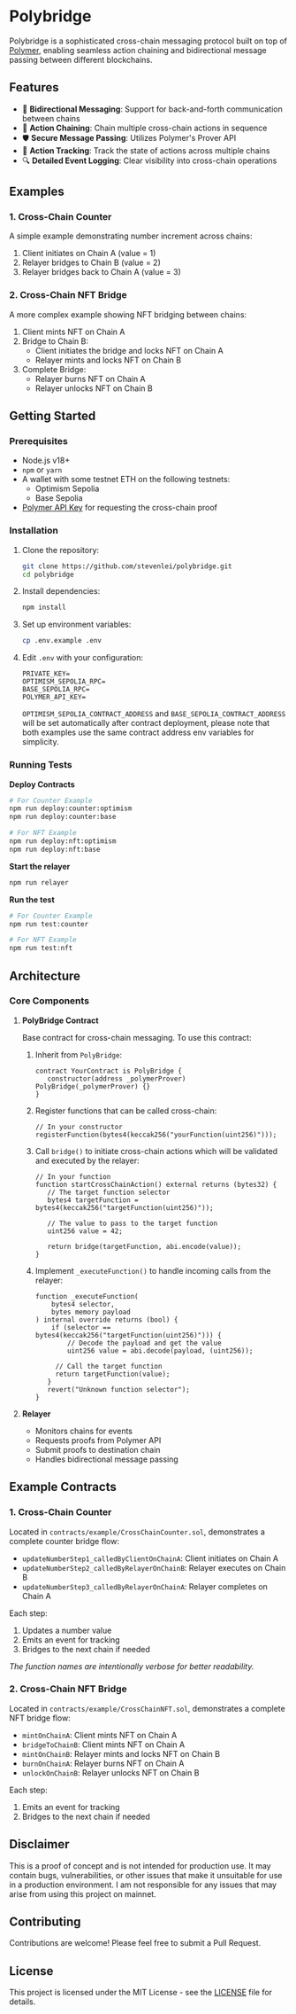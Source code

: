 # Polybridge

Polybridge is a sophisticated cross-chain messaging protocol built on top of [Polymer](https://polymerlabs.org), enabling seamless action chaining and bidirectional message passing between different blockchains.

## Features

- 🔄 **Bidirectional Messaging**: Support for back-and-forth communication between chains
- 🔗 **Action Chaining**: Chain multiple cross-chain actions in sequence
- 🛡️ **Secure Message Passing**: Utilizes Polymer's Prover API
- 🎯 **Action Tracking**: Track the state of actions across multiple chains
- 🔍 **Detailed Event Logging**: Clear visibility into cross-chain operations

## Examples

### 1. Cross-Chain Counter

A simple example demonstrating number increment across chains:

1. Client initiates on Chain A (value = 1)
2. Relayer bridges to Chain B (value = 2)
3. Relayer bridges back to Chain A (value = 3)

### 2. Cross-Chain NFT Bridge

A more complex example showing NFT bridging between chains:

1. Client mints NFT on Chain A
2. Bridge to Chain B:
   - Client initiates the bridge and locks NFT on Chain A
   - Relayer mints and locks NFT on Chain B
3. Complete Bridge:
   - Relayer burns NFT on Chain A
   - Relayer unlocks NFT on Chain B

## Getting Started

### Prerequisites

- Node.js v18+
- `npm` or `yarn`
- A wallet with some testnet ETH on the following testnets:
  - Optimism Sepolia
  - Base Sepolia
- [Polymer API Key](https://docs.polymerlabs.org/docs/build/contact) for requesting the cross-chain proof

### Installation

1. Clone the repository:

   ```bash
   git clone https://github.com/stevenlei/polybridge.git
   cd polybridge
   ```

2. Install dependencies:

   ```bash
   npm install
   ```

3. Set up environment variables:

   ```bash
   cp .env.example .env
   ```

4. Edit `.env` with your configuration:

   ```
   PRIVATE_KEY=
   OPTIMISM_SEPOLIA_RPC=
   BASE_SEPOLIA_RPC=
   POLYMER_API_KEY=
   ```

   `OPTIMISM_SEPOLIA_CONTRACT_ADDRESS` and `BASE_SEPOLIA_CONTRACT_ADDRESS` will be set automatically after contract deployment, please note that both examples use the same contract address env variables for simplicity.

### Running Tests

**Deploy Contracts**

```bash
# For Counter Example
npm run deploy:counter:optimism
npm run deploy:counter:base

# For NFT Example
npm run deploy:nft:optimism
npm run deploy:nft:base
```

**Start the relayer**

```bash
npm run relayer
```

**Run the test**

```bash
# For Counter Example
npm run test:counter

# For NFT Example
npm run test:nft
```

## Architecture

### Core Components

1. **PolyBridge Contract**

   Base contract for cross-chain messaging. To use this contract:

   1. Inherit from `PolyBridge`:

      ```solidity
      contract YourContract is PolyBridge {
         constructor(address _polymerProver) PolyBridge(_polymerProver) {}
      }
      ```

   2. Register functions that can be called cross-chain:

      ```solidity
      // In your constructor
      registerFunction(bytes4(keccak256("yourFunction(uint256)")));
      ```

   3. Call `bridge()` to initiate cross-chain actions which will be validated and executed by the relayer:

      ```solidity
      // In your function
      function startCrossChainAction() external returns (bytes32) {
         // The target function selector
         bytes4 targetFunction = bytes4(keccak256("targetFunction(uint256)"));

         // The value to pass to the target function
         uint256 value = 42;

         return bridge(targetFunction, abi.encode(value));
      }
      ```

   4. Implement `_executeFunction()` to handle incoming calls from the relayer:

      ```solidity
      function _executeFunction(
          bytes4 selector,
          bytes memory payload
      ) internal override returns (bool) {
          if (selector == bytes4(keccak256("targetFunction(uint256)"))) {
              // Decode the payload and get the value
              uint256 value = abi.decode(payload, (uint256));

           // Call the target function
           return targetFunction(value);
         }
         revert("Unknown function selector");
      }
      ```

2. **Relayer**

   - Monitors chains for events
   - Requests proofs from Polymer API
   - Submit proofs to destination chain
   - Handles bidirectional message passing

## Example Contracts

### 1. Cross-Chain Counter

Located in `contracts/example/CrossChainCounter.sol`, demonstrates a complete counter bridge flow:

- `updateNumberStep1_calledByClientOnChainA`: Client initiates on Chain A
- `updateNumberStep2_calledByRelayerOnChainB`: Relayer executes on Chain B
- `updateNumberStep3_calledByRelayerOnChainA`: Relayer completes on Chain A

Each step:

1.  Updates a number value
2.  Emits an event for tracking
3.  Bridges to the next chain if needed

_The function names are intentionally verbose for better readability._

### 2. Cross-Chain NFT Bridge

Located in `contracts/example/CrossChainNFT.sol`, demonstrates a complete NFT bridge flow:

- `mintOnChainA`: Client mints NFT on Chain A
- `bridgeToChainB`: Client mints NFT on Chain A
- `mintOnChainB`: Relayer mints and locks NFT on Chain B
- `burnOnChainA`: Relayer burns NFT on Chain A
- `unlockOnChainB`: Relayer unlocks NFT on Chain B

Each step:

1.  Emits an event for tracking
2.  Bridges to the next chain if needed

## Disclaimer

This is a proof of concept and is not intended for production use. It may contain bugs, vulnerabilities, or other issues that make it unsuitable for use in a production environment. I am not responsible for any issues that may arise from using this project on mainnet.

## Contributing

Contributions are welcome! Please feel free to submit a Pull Request.

## License

This project is licensed under the MIT License - see the [LICENSE](LICENSE) file for details.
